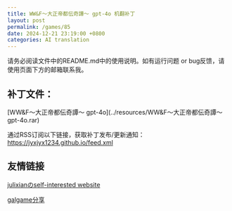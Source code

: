```yaml
---
title: WW&F～大正帝都伝奇譚～ gpt-4o 机翻补丁
layout: post
permalink: /games/85
date: 2024-12-21 23:19:00 +0800
categories: AI translation
---
```



请务必阅读文件中的README.md中的使用说明。如有运行问题 or bug反馈，请使用页面下方的邮箱联系我。



## 补丁文件：

[WW&F～大正帝都伝奇譚～ gpt-4o](../resources/WW&F～大正帝都伝奇譚～ gpt-4o.rar)

 

通过RSS订阅以下链接，获取补丁发布/更新通知：https://jyxjyx1234.github.io/feed.xml

## 友情链接

[julixianのself-interested website](https://julixian-siw.worldsystem.top/) 

[galgame分享](https://t.me/galgpt)